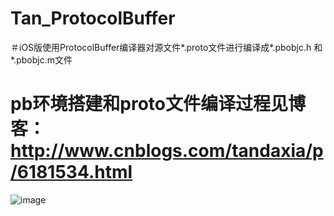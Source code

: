 # Tan_ProtocolBuffer
＃iOS版使用ProtocolBuffer编译器对源文件*.proto文件进行编译成*.pbobjc.h 和 *.pbobjc.m文件

# pb环境搭建和proto文件编译过程见博客：http://www.cnblogs.com/tandaxia/p/6181534.html

![image](https://github.com/xiaotanit/Tan_ProtocolBuffer/blob/master/2.gif)
